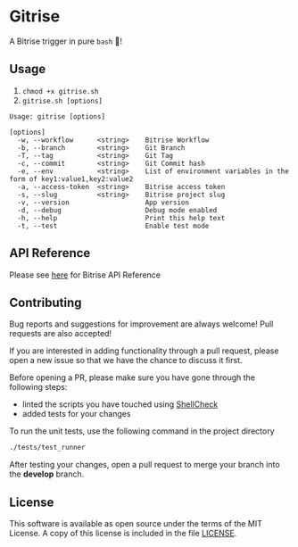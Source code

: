 # Gitrise 

A Bitrise trigger in pure `bash` 🎉!


## Usage
1. ```chmod +x gitrise.sh```  
2. ```gitrise.sh [options]```  

```
Usage: gitrise [options]

[options]
  -w, --workflow      <string>    Bitrise Workflow
  -b, --branch        <string>    Git Branch
  -T, --tag           <string>    Git Tag
  -c, --commit        <string>    Git Commit hash
  -e, --env           <string>    List of environment variables in the form of key1:value1,key2:value2
  -a, --access-token  <string>    Bitrise access token
  -s, --slug          <string>    Bitrise project slug
  -v, --version                   App version
  -d, --debug                     Debug mode enabled
  -h, --help                      Print this help text
  -t, --test                      Enable test mode
```

## API Reference

Please see [here](https://api-docs.bitrise.io/#/) for Bitrise API Reference 

## Contributing

Bug reports and suggestions for improvement are always welcome! Pull requests are also accepted!

If you are interested in adding functionality through a pull request, please open a new issue so that we have the chance to discuss it first.

Before opening a PR, please make sure you have gone through the following steps:

 * linted the scripts you have touched using [ShellCheck](https://github.com/koalaman/shellcheck)
 * added tests for your changes

To run the unit tests, use the following command in the project directory
```bash
./tests/test_runner
```

After testing your changes, open a pull request to merge your branch into the **develop** branch.


## License
This software is available as open source under the terms of the MIT License. A copy of this license is included in the file [LICENSE](https://github.com/azohra/gitrise.sh/blob/develop/LICENSE).
